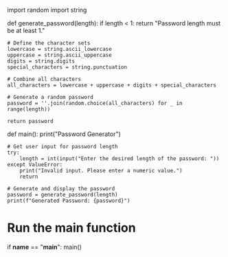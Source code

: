import random
import string

def generate_password(length):
    if length < 1:
        return "Password length must be at least 1."
    
    # Define the character sets
    lowercase = string.ascii_lowercase
    uppercase = string.ascii_uppercase
    digits = string.digits
    special_characters = string.punctuation

    # Combine all characters
    all_characters = lowercase + uppercase + digits + special_characters

    # Generate a random password
    password = ''.join(random.choice(all_characters) for _ in range(length))
    
    return password

def main():
    print("Password Generator")
    
    # Get user input for password length
    try:
        length = int(input("Enter the desired length of the password: "))
    except ValueError:
        print("Invalid input. Please enter a numeric value.")
        return
    
    # Generate and display the password
    password = generate_password(length)
    print(f"Generated Password: {password}")

# Run the main function
if __name__ == "__main__":
    main()
